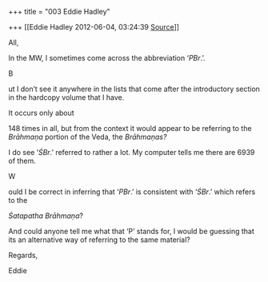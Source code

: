 +++
title = "003 Eddie Hadley"

+++
[[Eddie Hadley	2012-06-04, 03:24:39 [Source](https://groups.google.com/g/samskrita/c/spg1ddyxW1E)]]



All,



 In the MW, I sometimes come across the abbreviation ‘*PBr*.’.

B

ut I don’t see it anywhere in the lists that come after the introductory section in the hardcopy volume that I have.



It occurs only about

148 times in all, but from the context it would appear to be referring to the *Brāhmaṇa* portion of the Veda, the *Brāhmaṇas?*



I do see ‘*ŚBr*.’ referred to rather a lot. My computer tells me there are 6939 of them.

W

ould I be correct in inferring that ‘*PBr*.’ is consistent with ‘*ŚBr*.’ which refers to the

*Śatapatha Brāhmaṇa*?



And could anyone tell me what that ‘P’ stands for, I would be guessing that its an alternative way of referring to the same material?



Regards,



 Eddie


